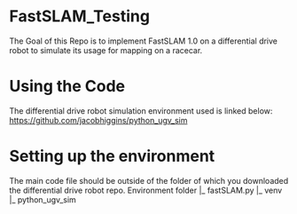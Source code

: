 # FastSLAM_Testing
The Goal of this Repo is to implement FastSLAM 1.0 on a differential drive robot to simulate its usage for mapping on a racecar.

# Using the Code
The differential drive robot simulation environment used is linked below:
https://github.com/jacobhiggins/python_ugv_sim

# Setting up the environment
The main code file should be outside of the folder of which you downloaded the differential drive robot repo. 
Environment folder
|_ fastSLAM.py
|_ venv
|_ python_ugv_sim
